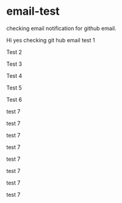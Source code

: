 # email-test
checking email notification for github email.

Hi yes
checking git hub email 
test 1

Test 2

Test 3

Test 4

Test 5

Test 6

test 7

test 7

test 7


test 7

test 7

test 7


test 7

test 7


